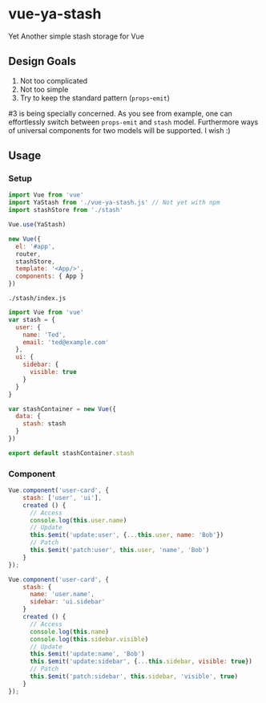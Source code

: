 # vue-ya-stash
Yet Another simple stash storage for Vue



## Design Goals

1. Not too complicated
2. Not too simple
3. Try to keep the standard pattern (`props`-`emit`)

#3 is being specially concerned.
As you see from example, one can effortlessly switch between `props-emit` and `stash` model.
Furthermore ways of universal components for two models will be supported. I wish :)   

## Usage

### Setup
```js
import Vue from 'vue'
import YaStash from './vue-ya-stash.js' // Not yet with npm
import stashStore from './stash'

Vue.use(YaStash)

new Vue({
  el: '#app',
  router,
  stashStore,
  template: '<App/>',
  components: { App }
})
```

`./stash/index.js`
```js
import Vue from 'vue'
var stash = {
  user: {
    name: 'Ted',
    email: 'ted@example.com'
  },
  ui: {
    sidebar: {
      visible: true
    }
  }
}

var stashContainer = new Vue({
  data: {
    stash: stash
  }
})

export default stashContainer.stash
```

### Component
```js
Vue.component('user-card', {
    stash: ['user', 'ui'],
    created () {
      // Access
      console.log(this.user.name)
      // Update
      this.$emit('update:user', {...this.user, name: 'Bob'})
      // Patch
      this.$emit('patch:user', this.user, 'name', 'Bob')
    }
});
```

```js
Vue.component('user-card', {
    stash: {
      name: 'user.name',
      sidebar: 'ui.sidebar'
    }
    created () {
      // Access
      console.log(this.name)
      console.log(this.sidebar.visible)
      // Update
      this.$emit('update:name', 'Bob')
      this.$emit('update:sidebar', {...this.sidebar, visible: true})
      // Patch
      this.$emit('patch:sidebar', this.sidebar, 'visible', true)
    }
});

